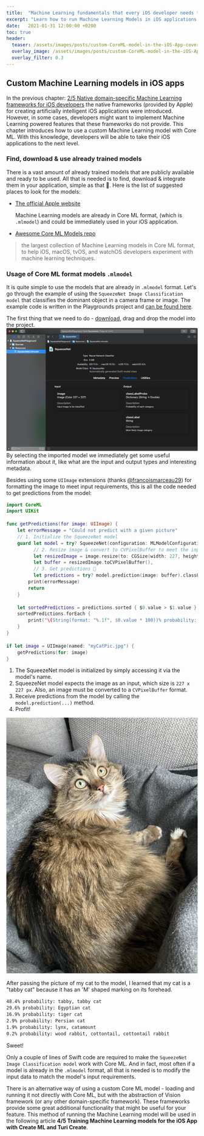 ```yaml
---
title:  "Machine Learning fundamentals that every iOS developer needs to know: 3/5 How to use a custom Core ML model in the iOS App"
excerpt: "Learn how to run Machine Learning Models in iOS applications with Core ML."
date:   2021-01-31 12:00:00 +0200
toc: true
header:
  teaser: /assets/images/posts/custom-CoreML-model-in-the-iOS-App-cover.jpg
  overlay_image: /assets/images/posts/custom-CoreML-model-in-the-iOS-App-cover.jpg
  overlay_filter: 0.3
---
```


## Custom Machine Learning models in iOS apps

In the previous chapter: [2/5 Native domain-specific Machine Learning frameworks for iOS developers](/ML-fundamentals-that-every-iOS-developer-needs-to-know-2-5-Native-domain-specific-ML-frameworks-for-iOS-developers) the native frameworks (provided by Apple) for creating artificially intelligent iOS applications were introduced. However, in some cases, developers might want to implement Machine Learning powered features that these frameworks do not provide. This chapter introduces how to use a custom Machine Learning model with Core ML. With this knowledge, developers will be able to take their iOS applications to the next level.

### Find, download & use already trained models

There is a vast amount of already trained models that are publicly available and ready to be used. All that is needed is to find, download & integrate them in your application, simple as that 🚀. Here is the list of suggested places to look for the models:

- [The official Apple website](https://developer.apple.com/machine-learning/models/)
  
  Machine Learning models are already in Core ML format, (which is `.mlmodel`) and could be immediately used in your iOS application.

- [Awesome Core ML Models repo](https://github.com/likedan/Awesome-CoreML-Models)

> the largest collection of Machine Learning models in Core ML format, to help iOS, macOS, tvOS, and watchOS developers experiment with machine learning techniques.

### Usage of Core ML format models `.mlmodel`

It is quite simple to use the models that are already in `.mlmodel` format. Let's go through the example of using the `SqueezeNet Image Classification model` that classifies the dominant object in a camera frame or image. The example code is written in the Playgrounds project and [can be found here](https://github.com/arminasr/arminasr.github.io-playgrounds/tree/master/SqueezeNetPlayground/SqueezeNetPlayground.playground).

The first thing that we need to do - [download](https://ml-assets.apple.com/coreml/models/Image/ObjectDetection/YOLOv3Tiny/YOLOv3Tiny.mlmodel), drag and drop the model into the project.
![squeezeNetInfo](/assets/images/posts/squeezeNetInfo.png)
By selecting the imported model we immediately get some useful information about it, like what are the input and output types and interesting metadata.

Besides using some `UIImage` extensions (thanks [@francoismarceau29](https://gist.github.com/francoismarceau29/abac55c22f6e440800d1d73d72bf2225#file-uiimage-cvpixelbuffer-swift)) for formatting the image to meet input requirements, this is all the code needed to get predictions from the model:

```swift
import CoreML
import UIKit

func getPredictions(for image: UIImage) {
    let errorMessage = "Could not predict with a given picture"
    // 1. Initialize the SqueezeNet model
    guard let model = try? SqueezeNet(configuration: MLModelConfiguration()),
          // 2. Resize image & convert to CVPixelBuffer to meet the input requirements
          let resizedImage = image.resize(to: CGSize(width: 227, height: 227)),
          let buffer = resizedImage.toCVPixelBuffer(),
          // 3. Get predictions 🚀
          let predictions = try? model.prediction(image: buffer).classLabelProbs else {
        print(errorMessage)
        return
    }

    let sortedPredictions = predictions.sorted { $0.value > $1.value }
    sortedPredictions.forEach {
        print("\(String(format: "%.1f", $0.value * 100))% probability: \($0.key)")
    }
}

if let image = UIImage(named: "myCatPic.jpg") {
    getPredictions(for: image)
}
```

1. The SqueezeNet model is initialized by simply accessing it via the model's name.
2. SqueezeNet model expects the image as an input, which size is `227 x 227 px`. Also, an image must be converted to a `CVPixelBuffer` format.
3. Receive predictions from the model by calling the `model.prediction(...)` method.
4. Profit!

![My Cat](/assets/images/posts/myCatPic.jpg)

After passing the picture of my cat to the model, I learned that my cat is a "tabby cat" because it has an 'M' shaped marking on its forehead.

```bash
48.4% probability: tabby, tabby cat
29.6% probability: Egyptian cat
16.9% probability: tiger cat
2.9% probability: Persian cat
1.9% probability: lynx, catamount
0.2% probability: wood rabbit, cottontail, cottontail rabbit
```

Sweet!

Only a couple of lines of Swift code are required to make the `SqueezeNet Image Classification model` work with Core ML. And in fact, most often if a model is already in the `.mlmodel` format, all that is needed is to modify the input data to match the model's input requirements.

There is an alternative way of using a custom Core ML model - loading and running it not directly with Core ML, but with the abstraction of Vision framework (or any other domain-specific framework). These frameworks provide some great additional functionality that might be useful for your feature. This method of running the Machine Learning model will be used in the following article **4/5 Training Machine Learning models for the iOS App with Create ML and Turi Create**.
